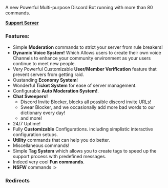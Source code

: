 
A new Powerful Multi-purpose Discord Bot running with more than 80 commands.

**[Support Server](https://discord.gg/CJ4z4xt)**

### Features:
- Simple **Moderation** commands to strict your server from rule breakers!
- **Dynamic Voice System!** Which Allows users to create their own voice Channels to enhance your community environment as your users continue to meet new people.
- Very Powerful Customizable **User/Member Verification** feature that prevent servers from getting raid.
- Oustanding **Economy System**!
- Wonderful **Ticket System** for ease of server management.
- Configurable **Auto Moderation System!**.
- **Chat Sweepers!**
    - Discord Invite Blocker, blocks all possible discord invite URLs!
    - Swear Blocker, and we occasionally add more bad words to our dictionary every day!
    - and more!
- 24/7 Uptime!
- Fully **Customizable** Configurations. including simplistic interactive configuration setups.
- **Utility** commands that can help you do better.
- Miscellaneous commands!
- Simple **Tag System** which allows you to create tags to speed up the support process with predefined messages.
- Indeed very cool **Fun commands**.
- **NSFW** commands :>

### Redirects